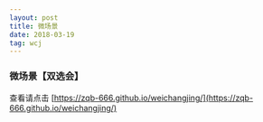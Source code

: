 ```yaml
---
layout: post
title: 微场景
date: 2018-03-19
tag: wcj
---
```



### 微场景【双选会】


查看请点击
[https://zqb-666.github.io/weichangjing/](https://zqb-666.github.io/weichangjing/)
